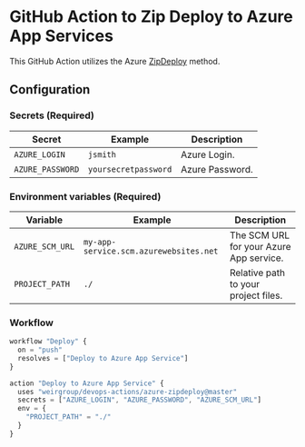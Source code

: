 # GitHub Action to Zip Deploy to Azure App Services

This GitHub Action utilizes the Azure [ZipDeploy](https://docs.microsoft.com/en-us/azure/app-service/app-service-deploy-zip) method.

## Configuration

### Secrets (Required)

|Secret|Example|Description|
|---|---|---|
|`AZURE_LOGIN`|`jsmith`|Azure Login.|
|`AZURE_PASSWORD`|`yoursecretpassword`|Azure Password.|

### Environment variables (Required)

|Variable|Example|Description|
|---|---|---|
|`AZURE_SCM_URL`|`my-app-service.scm.azurewebsites.net`|The SCM URL for your Azure App service.|
|`PROJECT_PATH`|`./`|Relative path to your project files.|

### Workflow

```javascript
workflow "Deploy" {
  on = "push"
  resolves = ["Deploy to Azure App Service"]
}

action "Deploy to Azure App Service" {
  uses "weirgroup/devops-actions/azure-zipdeploy@master"
  secrets = ["AZURE_LOGIN", "AZURE_PASSWORD", "AZURE_SCM_URL"]
  env = {
    "PROJECT_PATH" = "./"
  }
}
```